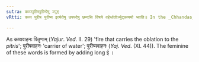 ```yaml
---
sutra: कव्यपुरीषपुरीष्येषु ञ्युट्
vRtti: कव्य पुरीष पुरीष्य इत्येतेषु उपपदेषु छन्दसि विषये वहेर्धातोर्ञ्युट्प्रत्ययो भवति॥ In the _Chhandas_ the affix ञ्युट् comes after the verb वह, when it is in composition with the words कव्य 'oblation of food to deceased ancestors', पुरीष 'faeces' and पुरीष्य 'water'.

---
```

As कव्यवाहनः पितॄणाम् (_Yajur_. _Ved_. II. 29) 'fire that carries the oblation to the _pitris_'; पुरीषवाहनः 'carrier of water'; पुरीष्यवाहनः (_Yaj_. _Ved_. (XI. 44)). The feminine of these words is formed by adding long ई ।
